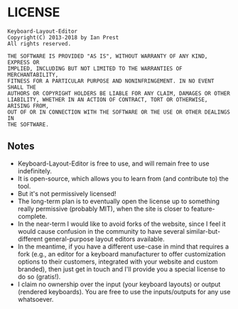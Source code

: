 LICENSE
=======
    Keyboard-Layout-Editor
    Copyright(C) 2013-2018 by Ian Prest
    All rights reserved.

    THE SOFTWARE IS PROVIDED "AS IS", WITHOUT WARRANTY OF ANY KIND, EXPRESS OR
    IMPLIED, INCLUDING BUT NOT LIMITED TO THE WARRANTIES OF MERCHANTABILITY,
    FITNESS FOR A PARTICULAR PURPOSE AND NONINFRINGEMENT. IN NO EVENT SHALL THE
    AUTHORS OR COPYRIGHT HOLDERS BE LIABLE FOR ANY CLAIM, DAMAGES OR OTHER
    LIABILITY, WHETHER IN AN ACTION OF CONTRACT, TORT OR OTHERWISE, ARISING FROM,
    OUT OF OR IN CONNECTION WITH THE SOFTWARE OR THE USE OR OTHER DEALINGS IN
    THE SOFTWARE.

Notes
-----
* Keyboard-Layout-Editor is free to use, and will remain free to use indefinitely.  
* It is open-source, which allows you to learn from (and contribute to) the tool.
* But it's not permissively licensed!
 * The long-term plan is to eventually open the license up to something really 
   permissive (probably MIT), when the site is closer to feature-complete.
 * In the near-term I would like to avoid forks of the website, since I feel it 
   would cause confusion in the community to have several similar-but-different 
   general-purpose layout editors available.
 * In the meantime, if you have a different use-case in mind that requires a fork 
   (e.g., an editor for a keyboard manufacturer to offer customization options 
   to their customers, integrated with your website and custom branded), then 
   just get in touch and I'll provide you a special license to do so (gratis!).
* I claim no ownership over the input (your keyboard layouts) or output (rendered 
keyboards).  You are free to use the inputs/outputs for any use whatsoever.
